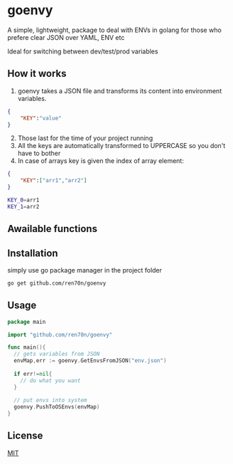 # goenvy
A simple, lightweight, package to deal with ENVs in golang for those who prefere clear JSON over YAML, ENV etc

Ideal for switching between dev/test/prod variables

## How it works

1. goenvy takes a JSON file and transforms its content into environment variables. 
```json
{
	"KEY":"value"
}
```
2. Those last for the time of your project running
3. All the keys are automatically transformed to UPPERCASE so you don't have to bother
4. In case of arrays key is given the index of array element:
```json
{
	"KEY":["arr1","arr2"]
}
```
```bash
KEY_0=arr1
KEY_1=arr2
```

## Awailable functions

## Installation
simply use go package manager in the project folder
```bash
go get github.com/ren70n/goenvy
```

## Usage
```go
package main

import "github.com/ren70n/goenvy"

func main(){
  // gets variables from JSON
  envMap,err := goenvy.GetEnvsFromJSON("env.json")
  
  if err!=nil{
    // do what you want
  }
  
  // put envs into system
  goenvy.PushToOSEnvs(envMap)
}
```

## License
[MIT](https://choosealicense.com/licenses/mit/)
